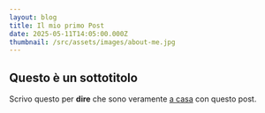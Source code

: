 ```yaml
---
layout: blog
title: Il mio primo Post
date: 2025-05-11T14:05:00.000Z
thumbnail: /src/assets/images/about-me.jpg
---
```


## Questo è un sottotitolo

Scrivo questo per **dire** che sono veramente [a casa](/) con questo post.
